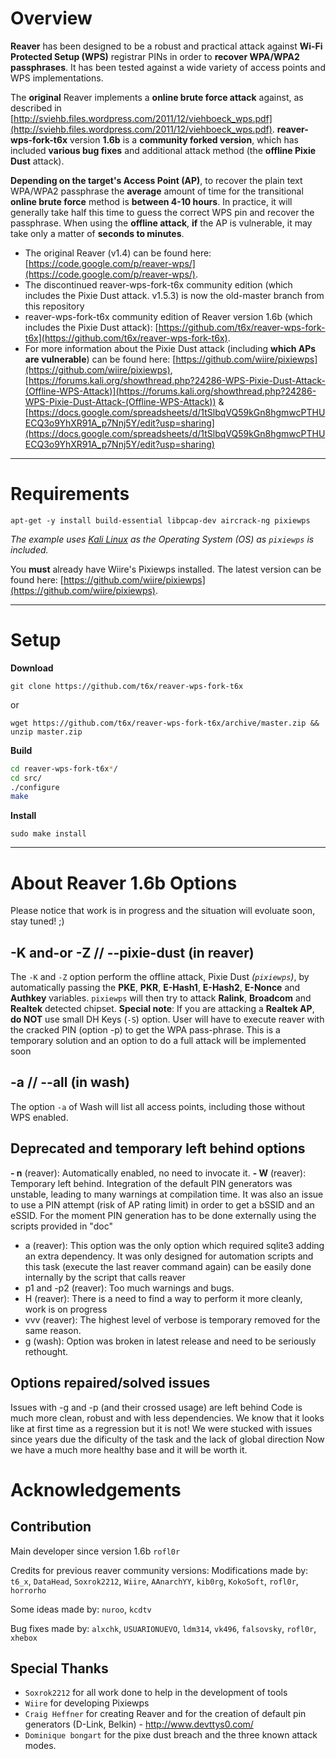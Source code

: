 # Overview

**Reaver** has been designed to be a robust and practical attack against **Wi-Fi Protected Setup (WPS)** registrar PINs in order to **recover WPA/WPA2 passphrases**. It has been tested against a wide variety of access points and WPS implementations.

The **original** Reaver implements a **online brute force attack** against, as described in [http://sviehb.files.wordpress.com/2011/12/viehboeck_wps.pdf](http://sviehb.files.wordpress.com/2011/12/viehboeck_wps.pdf).
**reaver-wps-fork-t6x** version **1.6b** is a **community forked version**, which has included **various bug fixes** and additional attack method (the **offline Pixie Dust** attack).

**Depending on the target's Access Point (AP)**, to recover the plain text WPA/WPA2 passphrase the **average** amount of time for the transitional **online brute force** method is **between 4-10 hours**. In practice, it will generally take half this time to guess the correct WPS pin and recover the passphrase.
When using the **offline attack**, **if** the AP is vulnerable, it may take only a matter of **seconds to minutes**.

* The original Reaver (v1.4) can be found here: [https://code.google.com/p/reaver-wps/](https://code.google.com/p/reaver-wps/).
* The discontinued reaver-wps-fork-t6x community edition (which includes the Pixie Dust attack. v1.5.3) is now the old-master branch from this repository
* reaver-wps-fork-t6x community edition of Reaver version 1.6b (which includes the Pixie Dust attack): [https://github.com/t6x/reaver-wps-fork-t6x](https://github.com/t6x/reaver-wps-fork-t6x).
* For more information about the Pixie Dust attack (including **which APs are vulnerable**) can be found here: 			[https://github.com/wiire/pixiewps](https://github.com/wiire/pixiewps), 
[https://forums.kali.org/showthread.php?24286-WPS-Pixie-Dust-Attack-(Offline-WPS-Attack)](https://forums.kali.org/showthread.php?24286-WPS-Pixie-Dust-Attack-(Offline-WPS-Attack)) & 									[https://docs.google.com/spreadsheets/d/1tSlbqVQ59kGn8hgmwcPTHUECQ3o9YhXR91A_p7Nnj5Y/edit?usp=sharing](https://docs.google.com/spreadsheets/d/1tSlbqVQ59kGn8hgmwcPTHUECQ3o9YhXR91A_p7Nnj5Y/edit?usp=sharing)

- - -

# Requirements

```
apt-get -y install build-essential libpcap-dev aircrack-ng pixiewps
```
_The example uses [Kali Linux](https://www.kali.org/) as the Operating System (OS) as `pixiewps` is included._

You **must** already have Wiire's Pixiewps installed.
The latest version can be found here: [https://github.com/wiire/pixiewps](https://github.com/wiire/pixiewps).

- - -

# Setup

**Download**

`git clone https://github.com/t6x/reaver-wps-fork-t6x`

or

`wget https://github.com/t6x/reaver-wps-fork-t6x/archive/master.zip && unzip master.zip`

**Build**

```bash
cd reaver-wps-fork-t6x*/
cd src/
./configure
make
```

**Install**

`sudo make install`

- - -

# About Reaver 1.6b Options 

 Please notice that work is in progress and the situation will evoluate soon, stay tuned! ;)

## -K and-or -Z  // --pixie-dust (in reaver)

The `-K` and `-Z` option perform the offline attack, Pixie Dust _(`pixiewps`)_, by automatically passing the **PKE**, **PKR**, **E-Hash1**, **E-Hash2**, **E-Nonce** and **Authkey** variables. `pixiewps` will then try to attack **Ralink**, **Broadcom** and **Realtek** detected chipset.
**Special note**: If you are attacking a **Realtek AP**, **do NOT** use small DH Keys (`-S`) option.
User will have to execute reaver with the cracked PIN (option -p) to get the WPA pass-phrase. 
This is a temporary solution and an option to do a full attack will be implemented soon


## -a // --all  (in wash) 

The option `-a` of Wash will list all access points, including those without WPS enabled.

## Deprecated and temporary left behind options

**- n** (reaver): Automatically enabled, no need to invocate it. 
**- W** (reaver): Temporary left behind. Integration of the default PIN generators was unstable, leading to many warnings at compilation time. It was also an issue to use a PIN attempt (risk of AP rating limit) in order to get a bSSID and an eSSID. For the moment PIN generation has to be done externally using the scripts provided in "doc"
- a (reaver): This option was the only option which required sqlite3 adding an extra dependency. It was only designed for automation scripts and this task (execute the last reaver command again) can be easily done internally by the script that calls reaver
- p1 and -p2 (reaver): Too much warnings and bugs.
- H (reaver): There is a need to find a way to perform it more cleanly, work is on progress
- vvv (reaver): The highest level of verbose is temporary removed for the same reason. 
- g (wash): Option was broken in latest release and need to be seriously rethought. 

## Options repaired/solved issues
  
  Issues with -g and -p (and their crossed usage) are left behind
Code is much more clean, robust and with less dependencies. 
  We know that it looks like at first time as a regression but it is not!
We were stucked with issues since years due the dificulty of the task and the lack of global direction
Now we have a much more healthy base and it will be worth it. 

# Acknowledgements

## Contribution

Main developer since version 1.6b 
`rofl0r`

Credits for previous reaver community versions:
Modifications made by:
`t6_x`, `DataHead`, `Soxrok2212`, `Wiire`, `AAnarchYY`, `kib0rg`, `KokoSoft`, `rofl0r`, `horrorho` 

Some ideas made by:
`nuroo`, `kcdtv`

Bug fixes made by:
`alxchk`, `USUARIONUEVO`, `ldm314`, `vk496`, `falsovsky`, `rofl0r`, `xhebox`

## Special Thanks

* `Soxrok2212` for all work done to help in the development of tools
* `Wiire` for developing Pixiewps
* `Craig Heffner` for creating Reaver and for the creation of default pin generators (D-Link, Belkin) - http://www.devttys0.com/
* `Dominique bongart` for the pixe dust breach and the three known attack modes.

